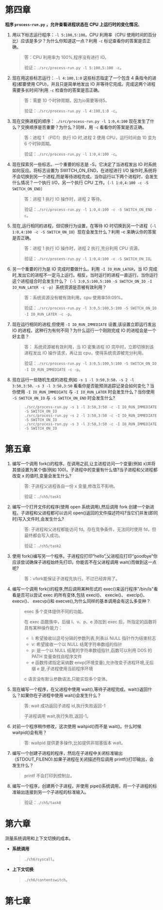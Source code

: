 # 第四章

**程序  `process-run.py` ，允许查看进程状态在 CPU 上运行时的变化情况**。

1. 用以下标志运行程序：`-l 5:100,5:100`。CPU 利用率（CPU 使用时间的百分比）应该是多少？为什么你知道这一点？利用 `-c` 标记查看你的答案是否正确。

   > 答：CPU 利用率为 100%,程序没有进行 IO。
   >
   > 验证：`./src/process-run.py -l 5:100,5:100 -c`。

2. 现在用这些标志运行： `-l 4:100,1:0` 这些标志指定了一个包含 4 条指令的进程(都要使用 CPU)，并且只是简单地发出 IO 并等待它完成。完成这两个进程需要多长时间?利用 `-c` 检查你的答案是否正确。

   > 答：需要 10 个时钟周期，因为io需要等待5。
   >
   > 验证：`./src/process-run.py -l 4:100,1:0 -c`。

3. 现在交换进程的顺序： `./src/process-run.py -l 1:0,4:100` 现在发生了什么？交换顺序是否重要？为什么？同样，用 `-c` 看看你的答案是否正确。

   > 答：进程 1 （PID1）执行 IO 时,进程 2 使用 CPU，运行时间由 10 变为 6 个时钟周期。
   >
   > 验证：`./src/process-run.py -l 1:0,4:100 -c`。

4. 现在探索另一些标志。一个重要的标志是 -S，它决定了当进程发出 IO 时系统如何反应。将标志设置为 SWITCH_ON_END，在进程进行 I/O 操作时,系统将不会切换到另一个进程,而是等待进程完成。当你运行以下两个进程时，会发生什么情况？一个执行 I/O，另一个执行 CPU 工作。（`-l 1:0,4:100 -c -S SWITCH_ON_END`）

   > 答：进程 1 执行 IO 操作时，进程 2 等待。
   >
   > 验证：`./src/process-run.py -l 1:0,4:100 -c -S SWITCH_ON_END -c`。

5. 现在,运行相同的进程，但切换行为设置，在等待 IO 时切换到另一个进程（`-l 1:0,4:100 -c -S SWITCH_ON_IO`）现在会发生什么？利用 -c 来确认你的答案是否正确。

   > 答：进程 1 执行 IO 操作时，进程 2 执行,充分利用 CPU 资源。
   >
   > 验证：`./src/process-run.py -l 1:0,4:100 -c -S SWITCH_ON_IO`。

6. 另一个重要的行为是 IO 完成时要做什么。利用 `-I IO_RUN_LATER`，当 IO 完成时,发出它的进程不一定马上运行。相反，当时运行的进程一直运行。当你运行这个进程组合时会发生什么？（`-l 3:0,5:100,5:100 -S SWITCH_ON_IO -I IO_RUN_LATER -c -p`）系统资源是否被有效利用？

   > 答：系统资源没有被有效利用，cpu 使用率59.09%。
   >
   > 验证：`./src/process-run.py -l 3:0,5:100,5:100 -S SWITCH_ON_IO -I IO_RUN_LATER -c -p`。

7. 现在运行相同的进程,但使用 `-I IO_RUN_IMMEDIATE` 设置,该设置立即运行发出 IO 的进程。这种行为有何不同？为什么运行一个刚刚完成 IO 的进程会是一个好主意？

   > 答： 系统资源被有效利用，当 IO 密集进程 IO 完毕时，立即切换到该进程发出 IO 操作请求，再让出 cpu，使得系统资源被充分利用。
   >
   > 验证：`./src/process-run.py -l 3:0,5:100,5:100 -S SWITCH_ON_IO -I IO_RUN_IMMEDIATE -c -p`。

8. 现在运行一些随机生成的进程,例如 `-s 1 -l 3:50,3:50，-s 2 -l 3:50,3:50，-s 3 -l 3:50,3:50` 看看你是否能预测追踪记录会如何变化？当你使用 `-I IO_RUN_IMMEDIATE` 与 `-I IO_RUN_LATER` 时会发生什么？当你使用 `-S SWITCH_ON_IO` 与 `-S SWITCH_ON_END` 时会发生什么?

   > ```shell
   > ./src/process-run.py -s 1 -l 3:50,3:50 -c -I IO_RUN_IMMEDIATE -S SWITCH_ON_IO
   > ./src/process-run.py -s 2 -l 3:50,3:50 -c -I IO_RUN_IMMEDIATE -S SWITCH_ON_IO
   > ./src/process-run.py -s 3 -l 3:50,3:50 -c -I IO_RUN_IMMEDIATE -S SWITCH_ON_IO
   > ```

# 第五章

1. 编写一个调用 fork()的程序。在调用之前,让主进程访问一个变量(例如 x)并将其值设置为某个值(例如 100)。子进程中的变量有什么值?当子进程和父进程都改变 x 的值时,变量会发生什么?

   > 答: 子进程父进程各自一份 x 变量,修改互不影响。
   >
   > 验证：`./ch5/task1`

2. 编写一个打开文件的程序(使用 open 系统调用),然后调用 fork 创建一个新进程。子进程和父进程都可以访问 open()返回的文件描述符吗?当它们并发(即同时)写入文件时,会发生什么?

   > 答: 子进程和父进程都能访问 fd。存在竞争条件，无法同时使用 fd，但最终都会写入成功。
   >
   > 验证：`./ch5/task2`

3. 使用 fork()编写另一个程序。子进程应打印“hello”,父进程应打印“goodbye”你应该尝试确保子进程始终先打印。你能否不在父进程调用 wait()而做到这一点呢?

   > 答：vfork能保证子进程先执行。不过已经弃用了。

4. 编写一个调用 fork()的程序,然后调用某种形式的 exec()来运行程序"/bin/ls"看看是否可以尝试 exec 的所有变体,包括 execl()、 execle()、 execlp()、 execv()、 execvp()和 execve(),为什么同样的基本调用会有这么多变种？

   > exec 多个变体提供不同的功能。
   >
   > 在 exec 函数族中，后缀 l、v、p、e 添加到 exec 后，所指定的函数将具有某种操作能力：
   >
   > - l: 希望接收以逗号分隔的参数列表,列表以 NULL 指针作为结束标志
   > - v: 希望接收一个以 NULL 结尾字符串数组的指针
   > - p: 是一个以 NULL 结尾的字符串数组指针,函数可以利用 DOS 的 PATH 变量查找自程序文件
   > - e 函数传递指定采纳数 envp(环境变量),允许改变子进程环境,无后缀 e 是,子进程使用当前程序环境
   >
   > c 语言没有默认参数语法,只能实现多个变体。

5. 现在编写一个程序，在父进程中使用 wait(),等待子进程完成。wait()返回什么？如果你在子进程中使用 wait()会发生什么？

   > 答: wait 成功返回子进程 id,执行失败返回-1
   >
   > 子进程调用 wait,执行失败,返回-1。

6. 对前一个程序稍作修改，这次使用 waitpid()而不是 wait()。什么时候 waitpid()会有用？

   > 答: waitpid 提供更多操作,比如提供非阻塞版本 wait。

7. 编写一个创建子进程的程序，然后在子进程中关闭标准输出（STDOUT_FILENO).如果子进程在关闭描述符后调用 printf()打印输出，会发生什么？

   > printf 不会打印到控制台。

8. 编写一个程序，创建两个子进程，并使用 pipe()系统调用，将一个子进程的标准输出连接到另一个子进程的标准输入。

   > 验证：`./ch5/task8`

# 第六章

测量系统调用和上下文切换的成本。

- **系统调用**

  > `./ch6/syscall`。

- **上下文切换**

  > `./ch6/contentswitch`。

# 第七章